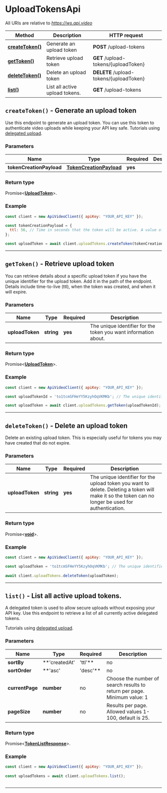 # UploadTokensApi

All URIs are relative to *https://ws.api.video*

| Method | Description | HTTP request |
| ------------- | ------------- | ------------- |
| [**createToken()**](UploadTokensApi.md#createToken) | Generate an upload token | **POST** /upload-tokens |
| [**getToken()**](UploadTokensApi.md#getToken) | Retrieve upload token | **GET** /upload-tokens/{uploadToken} |
| [**deleteToken()**](UploadTokensApi.md#deleteToken) | Delete an upload token | **DELETE** /upload-tokens/{uploadToken} |
| [**list()**](UploadTokensApi.md#list) | List all active upload tokens. | **GET** /upload-tokens |


<a name="createToken"></a>
## **`createToken()` - Generate an upload token**


Use this endpoint to generate an upload token. You can use this token to authenticate video uploads while keeping your API key safe. Tutorials using [delegated upload](https://api.video/blog/endpoints/delegated-upload).

### Parameters

| Name | Type | Required | Description |
| ------------- | ------------- | ------------- | ------------- |
 | **tokenCreationPayload** | [**TokenCreationPayload**](../model/TokenCreationPayload.md)| **yes**|  |


### Return type

Promise<[**UploadToken**](../model/UploadToken.md)>.


### Example
```js
const client = new ApiVideoClient({ apiKey: "YOUR_API_KEY" }); 

const tokenCreationPayload = {
  ttl: 56, // Time in seconds that the token will be active. A value of 0 means that the token has no expiration date. The default is to have no expiration.
}; 

const uploadToken = await client.uploadTokens.createToken(tokenCreationPayload);
```


---

<a name="getToken"></a>
## **`getToken()` - Retrieve upload token**


You can retrieve details about a specific upload token if you have the unique identifier for the upload token. Add it in the path of the endpoint. Details include time-to-live (ttl), when the token was created, and when it will expire.

### Parameters

| Name | Type | Required | Description |
| ------------- | ------------- | ------------- | ------------- |
 | **uploadToken** | **string**| **yes**| The unique identifier for the token you want information about. |


### Return type

Promise<[**UploadToken**](../model/UploadToken.md)>.


### Example
```js
const client = new ApiVideoClient({ apiKey: "YOUR_API_KEY" }); 

const uploadTokenId = 'to1tcmSFHeYY5KzyhOqVKMKb'; // The unique identifier for the token you want information about.

const uploadToken = await client.uploadTokens.getToken(uploadTokenId);
```


---

<a name="deleteToken"></a>
## **`deleteToken()` - Delete an upload token**


Delete an existing upload token. This is especially useful for tokens you may have created that do not expire.

### Parameters

| Name | Type | Required | Description |
| ------------- | ------------- | ------------- | ------------- |
 | **uploadToken** | **string**| **yes**| The unique identifier for the upload token you want to delete. Deleting a token will make it so the token can no longer be used for authentication. |


### Return type

Promise<[**void**](../model/.md)>.


### Example
```js
const client = new ApiVideoClient({ apiKey: "YOUR_API_KEY" }); 

const uploadToken = 'to1tcmSFHeYY5KzyhOqVKMKb'; // The unique identifier for the upload token you want to delete. Deleting a token will make it so the token can no longer be used for authentication.
  
await client.uploadTokens.deleteToken(uploadToken); 
```


---

<a name="list"></a>
## **`list()` - List all active upload tokens.**


A delegated token is used to allow secure uploads without exposing your API key. Use this endpoint to retrieve a list of all currently active delegated tokens.

Tutorials using [delegated upload](https://api.video/blog/endpoints/delegated-upload).

### Parameters

| Name | Type | Required | Description |
| ------------- | ------------- | ------------- | ------------- |
 | **sortBy** | **&#39;createdAt&#39; | &#39;ttl&#39;**| no| Allowed: createdAt, ttl. You can use these to sort by when a token was created, or how much longer the token will be active (ttl - time to live). Date and time is presented in ISO-8601 format. |
 | **sortOrder** | **&#39;asc&#39; | &#39;desc&#39;**| no| Allowed: asc, desc. Ascending is 0-9 or A-Z. Descending is 9-0 or Z-A. |
 | **currentPage** | **number**| no| Choose the number of search results to return per page. Minimum value: 1 |
 | **pageSize** | **number**| no| Results per page. Allowed values 1-100, default is 25. |


### Return type

Promise<[**TokenListResponse**](../model/TokenListResponse.md)>.


### Example
```js
const client = new ApiVideoClient({ apiKey: "YOUR_API_KEY" }); 
 
const uploadTokens = await client.uploadTokens.list();
        
```


---


